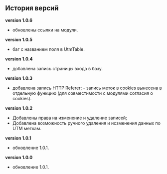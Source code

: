 <!-- cl-start -->
## История версий

**version 1.0.6**    
- обновлены ссылки на модули.    

**version 1.0.5**    
- баг с названием поля в UtmTable.    

**version 1.0.4**    
- добавлена запись страницы входа в базу.    

**version 1.0.3**    
- добавлена запись HTTP Referer; - запись меток в cookies вынесена в отдельную функцию (для совместимости с модулями согласия о cookies).    

**version 1.0.2**    
- Добавлены права на изменение и удаление записей;    
- Добавлена возможность ручного удаления и исзменения данных по UTM меткам.    

**version 1.0.1**    
- обновление 1.0.1.    

**version 1.0.0**    
- обновление 1.0.1.    
<!-- cl-end -->
